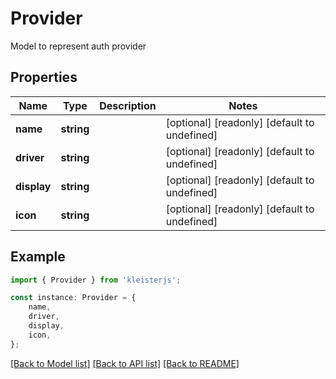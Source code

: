 # Provider

Model to represent auth provider

## Properties

Name | Type | Description | Notes
------------ | ------------- | ------------- | -------------
**name** | **string** |  | [optional] [readonly] [default to undefined]
**driver** | **string** |  | [optional] [readonly] [default to undefined]
**display** | **string** |  | [optional] [readonly] [default to undefined]
**icon** | **string** |  | [optional] [readonly] [default to undefined]

## Example

```typescript
import { Provider } from 'kleisterjs';

const instance: Provider = {
    name,
    driver,
    display,
    icon,
};
```

[[Back to Model list]](../README.md#documentation-for-models) [[Back to API list]](../README.md#documentation-for-api-endpoints) [[Back to README]](../README.md)
